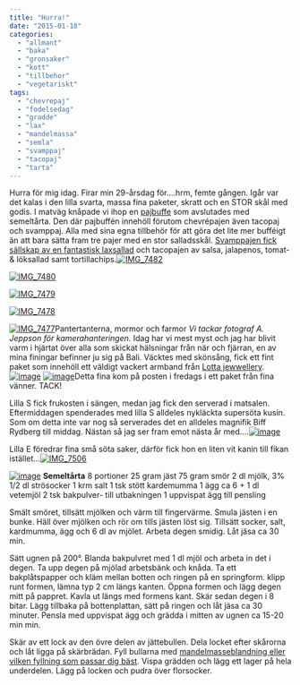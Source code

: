 ```yaml
---
title: "Hurra!"
date: "2015-01-18"
categories: 
  - "allmant"
  - "baka"
  - "gronsaker"
  - "kott"
  - "tillbehor"
  - "vegetariskt"
tags: 
  - "chevrepaj"
  - "fodelsedag"
  - "gradde"
  - "lax"
  - "mandelmassa"
  - "semla"
  - "svamppaj"
  - "tacopaj"
  - "tarta"
---
```


Hurra för mig idag. Firar min 29-årsdag för....hrm, femte gången. Igår var det kalas i den lilla svarta, massa fina paketer, skratt och en STOR skål med godis. I matväg knåpade vi ihop en [pajbuffe](http://import.local/2014/12/03/getostpaj-med-innehallet-utanpa/) som avslutades med semeltårta. Den där pajbuffén innehöll förutom chevrépajen även tacopaj och svamppaj. Alla med sina egna tillbehör för att göra det lite mer bufféigt än att bara sätta fram tre pajer med en stor salladsskål. [Svamppajen fick sällskap av en fantastisk laxsallad](http://www.ica.se/recept/svamppaj-med-varmrokt-laxsallad-717691/) och tacopajen av salsa, jalapenos, tomat- & löksallad samt tortillachips.[![IMG_7482](images/IMG_7482-1024x683.jpg)](http://import.local/wp-content/uploads/2015/01/IMG_7482.jpg)

[![IMG_7480](images/IMG_7480-1024x683.jpg)](http://import.local/wp-content/uploads/2015/01/IMG_7480.jpg)

[![IMG_7479](images/IMG_7479-1024x683.jpg)](http://import.local/wp-content/uploads/2015/01/IMG_7479.jpg)

[![IMG_7478](images/IMG_7478-1024x683.jpg)](http://import.local/wp-content/uploads/2015/01/IMG_7478.jpg)

[![IMG_7477](images/IMG_7477-1024x683.jpg)](http://import.local/wp-content/uploads/2015/01/IMG_7477.jpg)Pantertanterna, mormor och farmor _Vi tackar fotograf A. Jeppson för kamerahanteringen._ Idag har vi mest myst och jag har blivit varm i hjärtat över alla som skickat hälsningar från när och fjärran, en av mina finingar befinner ju sig på Bali. Väcktes med skönsång, fick ett fint paket som innehöll ett väldigt vackert armband från [Lotta jewwellery](http://www.lottajewellery.com/lotta-jewellery.php).[![image](images/image2-1024x1024.jpg)](http://import.local/wp-content/uploads/2015/01/image2.jpg) [![image](images/image1-1024x768.jpg)](http://import.local/wp-content/uploads/2015/01/image1.jpg)Detta fina kom på posten i fredags i ett paket från fina vänner. TACK!

Lilla S fick frukosten i sängen, medan jag fick den serverad i matsalen. Eftermiddagen spenderades med lilla S alldeles nykläckta supersöta kusin. Som om detta inte var nog så serverades det en alldeles magnifik Biff Rydberg till middag. Nästan så jag ser fram emot nästa år med....[![image](images/image3-e1422703645253-768x1024.jpg)](http://import.local/wp-content/uploads/2015/01/image3.jpg)

Lilla E föredrar fina små söta saker, därför fick hon en liten vit kanin till fikan istället...[![IMG_7506](images/IMG_7506-1024x683.jpg)](http://import.local/wp-content/uploads/2015/01/IMG_7506.jpg)

[![image](images/image-e1422703495762-768x1024.jpg)](http://import.local/wp-content/uploads/2015/01/image.jpg) **Semeltårta** 8 portioner 25 gram jäst 75 gram smör 2 dl mjölk, 3% 1/2 dl strösocker 1 krm salt 1 tsk stött kardemumma 1 ägg ca 6 + 1 dl vetemjöl 2 tsk bakpulver- till utbakningen 1 uppvispat ägg till pensling

Smält smöret, tillsätt mjölken och värm till fingervärme. Smula jästen i en bunke. Häll över mjölken och rör om tills jästen löst sig. Tillsätt socker, salt, kardmumma, ägg och 6 dl av mjölet. Arbeta degen smidig. Låt jäsa ca 30 min.

Sätt ugnen på 200°. Blanda bakpulvret med 1 dl mjöl och arbeta in det i degen. Ta upp degen på mjölad arbetsbänk och knåda. Ta ett bakplåtspapper och kläm mellan botten och ringen på en springform. klipp runt formen, lämna typ 2 cm längs kanten. Öppna formen och lägg degen mitt på pappret. Kavla ut längs med formens kant. Skär sedan degen i 8 bitar. Lägg tillbaka på bottenplattan, sätt på ringen och låt jäsa ca 30 minuter. Pensla med uppvispat ägg och grädda i mitten av ugnen ca 15-20 min min.

Skär av ett lock av den övre delen av jättebullen. Dela locket efter skårorna och låt ligga på skärbrädan. Fyll bullarna med [mandelmasseblandning eller vilken fyllning som passar dig bäst](http://import.local/2012/02/20/semlor/). Vispa grädden och lägg ett lager på hela underdelen. Lägg på locken och pudra över florsocker.
